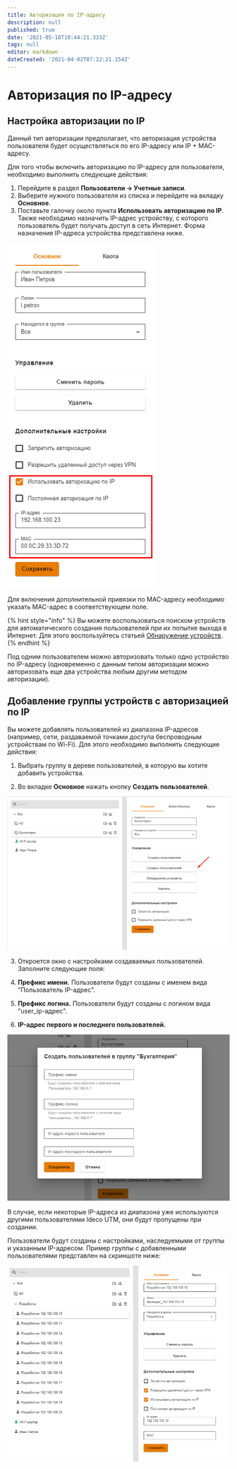 ```yaml
---
title: Авторизация по IP-адресу
description: null
published: true
date: '2021-05-18T10:44:21.333Z'
tags: null
editor: markdown
dateCreated: '2021-04-02T07:22:21.154Z'
---
```


# Авторизация по IP-адресу

## Настройка авторизации по IP

Данный тип авторизации предполагает, что авторизация устройства пользователя будет осуществляться по его IP-адресу или IP + MAC-адресу.

Для того чтобы включить авторизацию по IP-адресу для пользователя, необходимо выполнить следующие действия: 

1. Перейдите в раздел **Пользователи -&gt; Учетные записи**. 
2. Выберите нужного пользователя из списка и перейдите на вкладку **Основное**. 
3. Поставьте галочку около пункта **Использовать авторизацию по IP**. Также необходимо назначить IP-адрес устройству, с которого пользователь будет получать доступ в сеть Интернет. Форма назначения IP-адреса устройства представлена ниже.

![](../../../.gitbook/assets/ip+mac_01.png)

Для включения дополнительной привязки по MAC-адресу необходимо указать MAC-адрес в соответствующем поле.

{% hint style="info" %}
Вы можете воспользоваться поиском устройств для автоматического создания пользователей при их попытке выхода в Интернет. Для этого воспользуйтесь статьей [Обнаружение устройств](../../services/device-discovery.md). 
{% endhint %}

Под одним пользователем можно авторизовать только одно устройство по IP-адресу \(одновременно с данным типом авторизации можно авторизовать еще два устройства любым другим методом авторизации\).

## Добавление группы устройств с авторизацией по IP

Вы можете добавлять пользователей из диапазона IP-адресов \(например, сети, раздаваемой точками доступа беспроводным устройствам по Wi-Fi\). Для этого необходимо выполнить следующие действия: 

1. Выбрать группу в дереве пользователей, в которую вы хотите добавить устройства. 

2. Во вкладке **Основное** нажать кнопку **Создать пользователей**.

![](../../../.gitbook/assets/mass_create_user.png)

3. Откроется окно с настройками создаваемых пользователей. Заполните следующие поля:

4. **Префикс имени.** Пользователи будут созданы с именем вида "Пользователь IP-адрес".

5. **Префикс логина.** Пользователи будут созданы с логином вида "user\_ip-адрес".

6. **IP-адрес первого и последнего пользователей.**

![](../../../.gitbook/assets/mass_user_02.png)

В случае, если некоторые IP-адреса из диапазона уже используются другими пользователями Ideco UTM, они будут пропущены при создании.

Пользователи будут созданы с настройками, наследуемыми от группы и указанным IP-адресом. Пример группы с добавленными пользователями представлен на скриншоте ниже:

![](../../../.gitbook/assets/auto_user_01.png)

